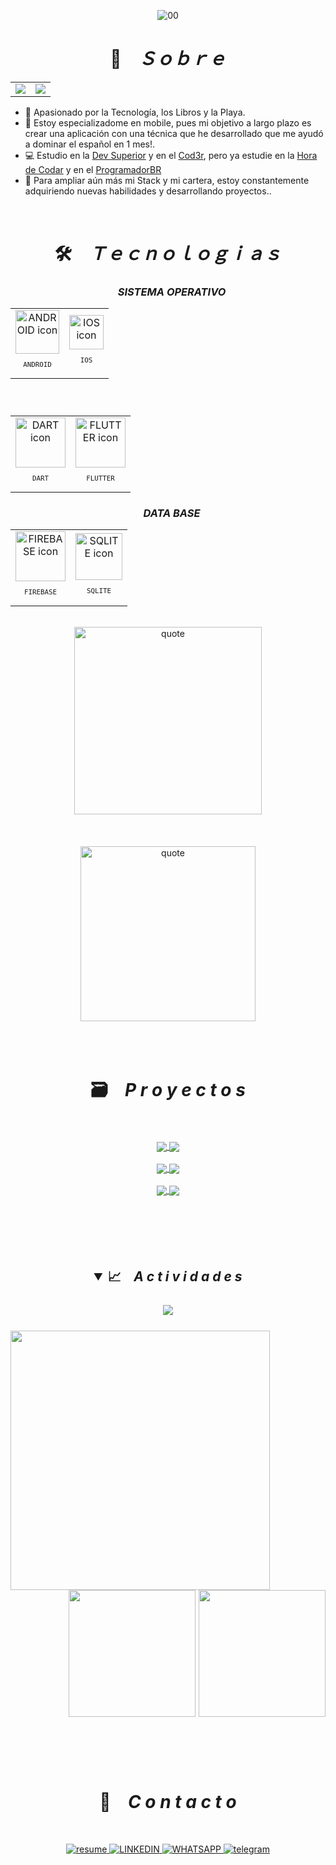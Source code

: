 
<div align="center">

![00](https://user-images.githubusercontent.com/106397008/197808990-e1ae92ce-afbb-4a5c-907d-0ad0ba0b83d1.jpg)

</div>

<h1 align="center">📇 &ensp; <i>Ｓｏｂｒｅ</i></h1>
<table align="center">
  <tr>
    <td>
        <a href="README.md"> <img src="https://user-images.githubusercontent.com/106397008/200058386-41defb17-cce8-4249-a68d-0ddbfe972f8b.png"> </a>
    </td>
    <td>
      <a href="readme-es.md"> <img src="https://user-images.githubusercontent.com/106397008/200058926-6cd79c94-37d0-4626-8270-0672f428c49e.png"> </a>
    </td>
  </tr>
</table>

<ul align="left">
    <li>🤩️ Apasionado por la Tecnología, los Libros y la Playa.</li>
    <li>🔮 Estoy especializadome en mobile, pues mi objetivo a largo plazo es crear una aplicación con una técnica que he desarrollado que me ayudó a dominar el español en 1 mes!.</li>
    <li>💻 Estudio en la <a href="https://devsuperior.com.br/cursos" target="_blank">Dev Superior</a> y en el <a href="cod3r.com.br" target="_blank">Cod3r<a/>, pero ya estudie en la <a href="https://www.horadecodar.com.br/comunidade-hora-de-codar/" target="_blank">Hora de Codar</a> y en el <a href="https://programadorbr.com" target="_blank">ProgramadorBR</a>
    <li>🔭 Para ampliar aún más mi Stack y mi cartera, estoy constantemente adquiriendo nuevas habilidades y desarrollando proyectos..</li>
    <!-- <li>🚀 Actualmente mejorando en: <b>Spring Boot </b> y <b>Microservice</b> </li> -->
</ul>
<br>

<h1 align="center">🛠️ &ensp; <i>Ｔｅｃｎｏｌｏｇｉａｓ</i></h1>
  <div align="center">    
  <h3 align="center"> &ensp; <i> SISTEMA OPERATIVO </i></h3>
  <table align="center">
  <tr>
    <td align="center">
            <img src="https://cdn.jsdelivr.net/gh/devicons/devicon/icons/android/android-original.svg" width="70px" alt="ANDROID icon"/>
        <sub>
            <pre>ANDROID</pre>
        </sub>
      </td>
    <td align="center">
         <img src="https://user-images.githubusercontent.com/106397008/216715256-b1e33fa3-1ca4-47e2-b1fc-34f802fa4c90.SVG" width="55px" alt="IOS icon"/>
        <sub>
            <pre>IOS</pre>
        </sub>
      </td>
    <!-- 
    <td align="center">
        <img src="https://skillicons.dev/icons?i=js" width="70px" alt="JAVA SCRIPT icon"/>
        <sub>
            <pre>JAVA SCRIPT </pre>
        </sub>
      </td>
    -->
   </tr>
    </table>
    <h3 align="center"> &ensp; <i> </i></h3>
    <table align="center">
      <tr>
        <!--
        <td align="center">
          <img src="https://skillicons.dev/icons?i=java" width="80px" alt="JAVA icon" background="white" />
          <sub>
            <pre> JAVA </pre>
          </sub>
        </td>
        -->
        <td align="center">
            <img src="https://skillicons.dev/icons?i=dart" width="80px" alt="DART icon" />
            <sub>
                <pre> DART </pre>
            </sub>
        </td>
        <td align="center">
        <img src="https://skillicons.dev/icons?i=flutter" width="80px" alt="FLUTTER icon" />
        <sub>
            <pre> FLUTTER </pre>
        </sub>
        </td>
        <!--
        <td align="center">
            <img src="https://skillicons.dev/icons?i=spring" width="80px" alt="SPRING icon" />
            <sub>
                <pre> SPRING </pre>
            </sub>
        </td>
        -->
      </tr>
    </table>
    <h3 align="center"> &ensp; <i>DATA BASE</i></h3>
    <table align="center" >
      <tr>
        <!--
        <td align="center">
            <img src="https://skillicons.dev/icons?i=mysql" width="80px" alt="MYSQL icon" />
            <sub>
                <pre> MySQL </pre>
            </sub>
        </td>
        -->
        <td align="center">
            <img src="https://skillicons.dev/icons?i=firebase" width="80px" alt="FIREBASE icon" />
            <sub>
                <pre> FIREBASE </pre>
            </sub>
        </td>
        <td align="center">
            <img src="https://skillicons.dev/icons?i=sqlite" width="75px" alt="SQLITE icon" />
            <sub>
                <pre> SQLITE </pre>
            </sub>
        </td>
        <!--
        <td align="center">
            <img src="https://skillicons.dev/icons?i=postgres" width="80px" alt="POSTGRESS icon" />
            <sub>
                <pre> POSTGRESS </pre>
            </sub>
         -->
        </td>
      </tr>
    </table>
      </div>
      <br>
      
   <div align="center">
    <img align="center" width="300px" alt="quote" src="https://user-images.githubusercontent.com/106397008/206876189-e0da8e18-0868-49c2-ad17-b14176ad72f9.jpg"/>   
  <div>
  <br><br><br>

  <div align="center">
    <img align="center" width="280px" alt="quote" src="https://quotes-github-readme.vercel.app/api?type=vertical&theme=tokyonight"/>   
  <div>
  <br><br><br>
    
<h1 align="center">🗃️ &ensp; <i>P r o y e c t o s</i></h1>
    <br><br>
    <div align="center">
      <a href="https://github.com/9reis/plant_app" target="_blank">
        <img align="center" src="https://github-readme-stats.vercel.app/api/pin/?username=9reis&repo=plant_app&theme=aura_dark&hide_border=true">
      </a>
      <a href="https://github.com/9reis/loja_ii__flutter" target="_blank">
        <img align="center" src="https://github-readme-stats.vercel.app/api/pin/?username=9reis&repo=loja_ii__flutter&theme=aura_dark&hide_border=true">
      </a>
      <br><br>
      <a href="https://github.com/9reis/receitas__flutter" target="_blank">
        <img align="center" src="https://github-readme-stats.vercel.app/api/pin/?username=9reis&repo=receitas__flutter&theme=aura_dark&hide_border=true">
      </a>
      <a href="https://github.com/9reis/despesas_pessoais__flutter" target="_blank">
        <img align="center" src="https://github-readme-stats.vercel.app/api/pin/?username=9reis&repo=despesas_pessoais__flutter&theme=aura_dark&hide_border=true">
      </a>
      <br><br>
      <a href="https://github.com/9reis/recipe_detail_screen" target="_blank">
        <img align="center" src="https://github-readme-stats.vercel.app/api/pin/?username=9reis&repo=recipe_detail_screen&theme=aura_dark&hide_border=true">
      </a>
      <a href="https://github.com/9reis/campo_minado__flutter" target="_blank">
        <img align="center" src="https://github-readme-stats.vercel.app/api/pin/?username=9reis&repo=campo_minado__flutter&theme=aura_dark&hide_border=true">
      </a>
      <br><br>
  </div>
<br><br><br><br>

<h2 align="center">
<details open>
<summary>📈 &ensp; <i>A c t i v i d a d e s </i></summary>
<br>
<img align="center" src="https://github-readme-activity-graph.cyclic.app/graph?username=9reis&theme=tokyo-night&hide_border=true">
<br><br>
<img align="left" height="415px" src="https://github-readme-stats.vercel.app/api/top-langs/?username=9reis&langs_count=8&theme=tokyonight&hide_border=true">
<div align="right">
<img height="203px" src="https://github-readme-stats.vercel.app/api?username=9reis&show_icons=true&custom_title=9Reis%20Github%20Stats&theme=tokyonight&hide_border=true">
<img height="203px" src="https://github-readme-streak-stats.herokuapp.com/?user=9reis&theme=tokyonight&hide_border=true">
</div>
</details>
<br><br><br>
  
 ## <h1 align="center">📩 &ensp; <i>C o n t a c t o </i></h1>
  <br>
<p align="center">
  <a href="https://www.canva.com/design/DAFIjz6q9ng/EZi4cKak37uGvdmP-aUFpw/edit?utm_content=DAFIjz6q9ng&utm_campaign=designshare&utm_medium=link2&utm_source=sharebutton">
    <img src="https://img.shields.io/badge/Currículo-4285F4?style=for-the-badge&amp;logo=read-the-docs&amp;logoColor=white" alt="resume">
  </a>
  <!--
  <a href="mailto:lucasreis_cod@hotmail.com" alt="Gmail" target="_blank">
    <img src="https://img.shields.io/badge/Gmail-D14836?style=for-the-badge&logo=gmail&logoColor=white" alt="GMAIL">
  </a>
  --> 
  <a href="https://www.linkedin.com/in/lucas-reis-b67558162/" alt="Linkedin" target="_blank">
    <img src="https://img.shields.io/badge/LinkedIn-0077B5?style=for-the-badge&logo=linkedin&logoColor=white" alt="LINKEDIN">
  </a>
  
  <a href="https://wa.me/5571988078287" alt="WhatsApp" target="_blank">
    <img src="https://img.shields.io/badge/WhatsApp-25D366?style=for-the-badge&logo=whatsapp&logoColor=white" alt="WHATSAPP">
  </a>
  
  <a href="https://t.me/ReisLucas9" alt="Telegram" target="_blank">
    <img src="https://img.shields.io/badge/Telegram-2CA5E0?style=for-the-badge&logo=telegram&logoColor=white" alt="telegram">
  </a>
</p> 
<br><br>




